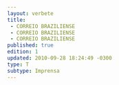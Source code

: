```yaml
---
layout: verbete
title:
 - CORREIO BRAZILIENSE 
 - CORREIO BRAZILIENSE 
 - CORREIO BRAZILIENSE 
published: true
edition: 1  
updated: 2010-09-28 18:24:49 -0300
type: T
subtype: Imprensa
---
```


